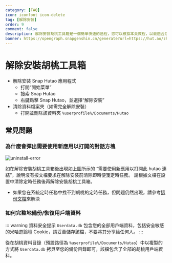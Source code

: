 ```yaml
---
category: [FAQ]
icon: iconfont icon-delete
tag: [解除安裝]
order: 9
comment: false
description: 解除安裝胡桃工具箱是一個簡單快速的過程，您可以根據本頁教程，以最適合您的程度來解除安裝胡桃工具箱。
banner: https://opengraph.snapgenshin.cn/generate?url=https://hut.ao/zh/advanced/uninstall.html&has_description=False
---
```


# 解除安裝胡桃工具箱

- 解除安裝 Snap Hutao 應用程式
  - 打開“開始菜單”
  - 搜索 Snap Hutao
  - 右鍵點擊 Snap Hutao，並選擇“解除安裝”
- 清除資料檔案夾（如需完全解除安裝）
  - 打開並刪除該資料夾 `%userprofile%/Documents/Hutao`

## 常見問題

### 為什麼會彈出需要使用新應用以打開的對話方塊

![uninstall-error](https://img.alicdn.com/imgextra/i3/1797064093/O1CN01b3j0eY1g6duBXLJXg_!!1797064093.jpg_.webp)

如在解除安裝胡桃工具箱後出現如上圖所示的 “需要使用新應用以打開此 hutao 連結”，說明沒有按文檔要求在解除安裝前清除即時便箋定時任務。
請根據文檔在設置中清除定時任務後再解除安裝胡桃工具箱。

- 如果您在系統定時任務中找不到胡桃的定時任務，但問題仍然出現，請參考[這份文檔](https://github.com/DGP-Studio/Snap.Hutao.Docs/issues/18)來解決

### 如何完整地備份/恢復用戶端資料

::: warning 資料安全提示
`Userdata.db` 包含您的全部用戶端資料，包括安全敏感的米哈遊論壇 Cookie，請妥善儲存該檔，不要將其分享給任何人。
:::

從在胡桃資料目錄（預設路徑為 `%userprofile%/Documents/Hutao`）中以複製的方式將 `Userdata.db` 拷貝至您的備份目錄即可，該檔包含了全部的胡桃用戶端資料。
